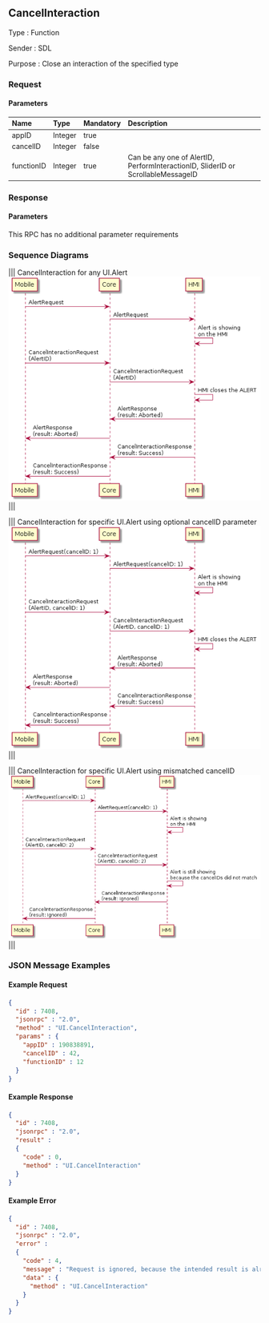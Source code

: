 ## CancelInteraction

Type
: Function

Sender
: SDL

Purpose
: Close an interaction of the specified type

### Request

#### Parameters

|Name|Type|Mandatory|Description|
|:---|:---|:--------|:---------|
|appID|Integer|true||
|cancelID|Integer|false||
|functionID|Integer|true|Can be any one of AlertID, PerformInteractionID, SliderID or ScrollableMessageID|

### Response

#### Parameters

This RPC has no additional parameter requirements

### Sequence Diagrams

|||
CancelInteraction for any UI.Alert
![CancelInteraction](./assets/CancelInteractionAnyAlert.png)
|||

|||
CancelInteraction for specific UI.Alert using optional cancelID parameter
![CancelInteraction](./assets/CancelInteractionSpecificAlert.png)
|||

|||
CancelInteraction for specific UI.Alert using mismatched cancelID
![CancelInteraction](./assets/CancelInteractionSpecificAlertWrong.png)
|||

### JSON Message Examples

#### Example Request

```json
{
  "id" : 7408,
  "jsonrpc" : "2.0",
  "method" : "UI.CancelInteraction",
  "params" : {
    "appID" : 190838891,
    "cancelID" : 42,
    "functionID" : 12
  }
}
```

#### Example Response

```json
{
  "id" : 7408,
  "jsonrpc" : "2.0",
  "result" :
  {
    "code" : 0,
    "method" : "UI.CancelInteraction"
  }
}
```

#### Example Error

```json
{
  "id" : 7408,
  "jsonrpc" : "2.0",
  "error" :
  {
    "code" : 4,
    "message" : "Request is ignored, because the intended result is already in effect.",
    "data" : {
      "method" : "UI.CancelInteraction"
    }
  }
}
```
